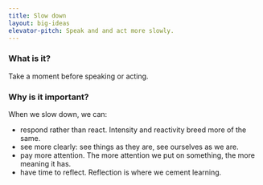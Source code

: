 ```yaml
---
title: Slow down
layout: big-ideas
elevator-pitch: Speak and and act more slowly.
---
```


### What is it?

Take a moment before speaking or acting.

### Why is it important?

When we slow down, we can:

- respond rather than react. Intensity and reactivity breed more of the same.
- see more clearly: see things as they are, see ourselves as we are.
- pay more attention. The more attention we put on something, the more meaning it has.
- have time to reflect. Reflection is where we cement learning.
